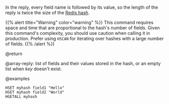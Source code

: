 In the reply, every field name is followed by its value, so the length of the reply is twice the size of the [Redis hash](/docs/data-types/hashes).

{{% alert title="Warning" color="warning" %}}
This command requires space and time that are proportional to the hash's number of fields.
Given this command's complexity, you should use caution when calling it in production.
Prefer using `HSCAN` for iterating over hashes with a large number of fields.
{{% /alert %}}

@return

@array-reply: list of fields and their values stored in the hash, or an
empty list when _key_ doesn't exist.

@examples

```cli
HSET myhash field1 "Hello"
HSET myhash field2 "World"
HGETALL myhash
```

